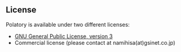 ## License

Polatory is available under two different licenses:

* [GNU General Public License, version 3](LICENSE.GPLv3)
* Commercial license (please contact at namihisa(at)gsinet.co.jp)
